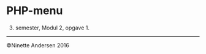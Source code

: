 # PHP-menu
3. semester, Modul 2, opgave 1.

<!doctype html>
<html>
<head>
<meta charset="utf-8">
<title>Ninette's PHP-footer</title>
</head>

<body>
	<footer>
        <hr>
        <p>&copy;Ninette Andersen 2016</p>
	</footer>
</body>
</html>
